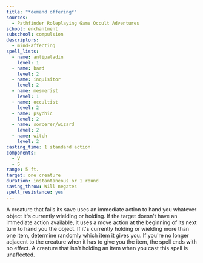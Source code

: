 ```yaml
---
title: "*demand offering*"
sources:
  - Pathfinder Roleplaying Game Occult Adventures
school: enchantment
subschool: compulsion
descriptors:
  - mind-affecting
spell_lists:
  - name: antipaladin
    level: 1
  - name: bard
    level: 2
  - name: inquisitor
    level: 2
  - name: mesmerist
    level: 1
  - name: occultist
    level: 2
  - name: psychic
    level: 2
  - name: sorcerer/wizard
    level: 2
  - name: witch
    level: 2
casting_time: 1 standard action
components:
  - V
  - S
range: 5 ft.
target: one creature
duration: instantaneous or 1 round
saving_throw: Will negates
spell_resistance: yes
---
```


A creature that fails its save uses an immediate action to hand you whatever object it's currently wielding or holding. If the target doesn't have an immediate action available, it uses a move action at the beginning of its next turn to hand you the object. If it's currently holding or wielding more than one item, determine randomly which item it gives you. If you're no longer adjacent to the creature when it has to give you the item, the spell ends with no effect. A creature that isn't holding an item when you cast this spell is unaffected.
